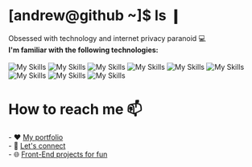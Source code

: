 <h1>[andrew@github ~]$ ls ❙</h1>

Obsessed with technology and internet privacy paranoid 💻<br>
<b>I'm familiar with the following technologies: </b><br><br>
![My Skills](https://skillicons.dev/icons?i=python)
![My Skills](https://skillicons.dev/icons?i=javascript)
![My Skills](https://skillicons.dev/icons?i=html)
![My Skills](https://skillicons.dev/icons?i=css)
![My Skills](https://skillicons.dev/icons?i=linux)
![My Skills](https://skillicons.dev/icons?i=mysql)
![My Skills](https://skillicons.dev/icons?i=php)
![My Skills](https://skillicons.dev/icons?i=wordpress)
![My Skills](https://skillicons.dev/icons?i=java)

<h1>How to reach me 📫</h1>
 - ❤️ <a href="https://andrewchalikias.dev">My portfolio</a> <br>
 - 🔗 <a href="https://www.linkedin.com/in/andrewchalikias">Let's connect</a> <br>
 - 🌐 <a href="https://codepen.io/AndrewChalikias">Front-End projects for fun</a> <br>
